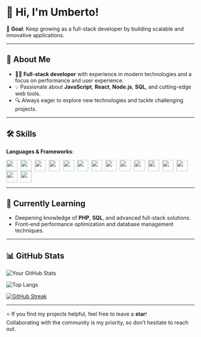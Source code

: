 # 👋 Hi, I'm Umberto!

🎯 **Goal**: Keep growing as a full-stack developer by building scalable and innovative applications.

---

## 🚀 About Me
- 👨‍💻 **Full-stack developer** with experience in modern technologies and a focus on performance and user experience.
- 💡 Passionate about **JavaScript**, **React**, **Node.js**, **SQL**, and cutting-edge web tools.
- 🔍 Always eager to explore new technologies and tackle challenging projects.

---

## 🛠️ Skills
**Languages & Frameworks**:
<div style="display: flex; flex-wrap: wrap;">
  <img src="https://img.shields.io/badge/HTML5-%23E34F26.svg?style=flat&logo=html5&logoColor=white" height="30"/>&nbsp;&nbsp;<br>
  <img src="https://img.shields.io/badge/CSS3-%231572B6.svg?style=flat&logo=css3&logoColor=white" height="30"/>&nbsp;&nbsp;<br>
  <img src="https://img.shields.io/badge/JavaScript-%23F7DF1E.svg?style=flat&logo=javascript&logoColor=black" height="30"/>&nbsp;&nbsp;<br>
  <img src="https://img.shields.io/badge/TypeScript-%23007ACC.svg?style=flat&logo=typescript&logoColor=white" height="30"/>&nbsp;&nbsp;<br>
  <img src="https://img.shields.io/badge/React-%2320232a.svg?style=flat&logo=react&logoColor=%2361DAFB" height="30"/>&nbsp;&nbsp;<br>
  <img src="https://img.shields.io/badge/Node.js-%23339933.svg?style=flat&logo=node.js&logoColor=white" height="30"/>&nbsp;&nbsp;<br>
  <img src="https://img.shields.io/badge/Next.js-%23000000.svg?style=flat&logo=next.js&logoColor=white" height="30"/>&nbsp;&nbsp;<br>
  <img src="https://img.shields.io/badge/Redux-%23593d88.svg?style=flat&logo=redux&logoColor=white" height="30"/>&nbsp;&nbsp;<br>
  <img src="https://img.shields.io/badge/TailwindCSS-%2338B2AC.svg?style=flat&logo=tailwindcss&logoColor=white" height="30"/>&nbsp;&nbsp;<br>
  <img src="https://img.shields.io/badge/Sass-%23CC6699.svg?style=flat&logo=sass&logoColor=white" height="30"/>&nbsp;&nbsp;<br>
  <img src="https://img.shields.io/badge/MongoDB-%2347A248.svg?style=flat&logo=mongodb&logoColor=white" height="30"/>&nbsp;&nbsp;<br>
  <img src="https://img.shields.io/badge/MySQL-%234479A1.svg?style=flat&logo=mysql&logoColor=white" height="30"/>&nbsp;&nbsp;<br>
  <img src="https://img.shields.io/badge/Supabase-%234A61B0.svg?style=flat&logo=supabase&logoColor=white" height="30"/>&nbsp;&nbsp;<br>
  <img src="https://img.shields.io/badge/PHP-%238777BB.svg?style=flat&logo=php&logoColor=white" height="30"/>&nbsp;&nbsp;<br>
  <img src="https://img.shields.io/badge/Java-%23007396.svg?style=flat&logo=java&logoColor=white" height="30"/>
</div>

---

## 🌱 Currently Learning
- Deepening knowledge of **PHP**, **SQL**, and advanced full-stack solutions.
- Front-end performance optimization and database management techniques.

---

## 📊 GitHub Stats

![Your GitHub Stats](https://github-readme-stats.vercel.app/api?username=novellis98&show_icons=true&theme=radical)

![Top Langs](https://github-readme-stats.vercel.app/api/top-langs/?username=novellis98&layout=compact&theme=radical)

[![GitHub Streak](https://github-readme-streak-stats.herokuapp.com/?user=novellis98&theme=radical)](https://git.io/streak-stats)

---

⭐ If you find my projects helpful, feel free to leave a **star**!  
Collaborating with the community is my priority, so don’t hesitate to reach out.
